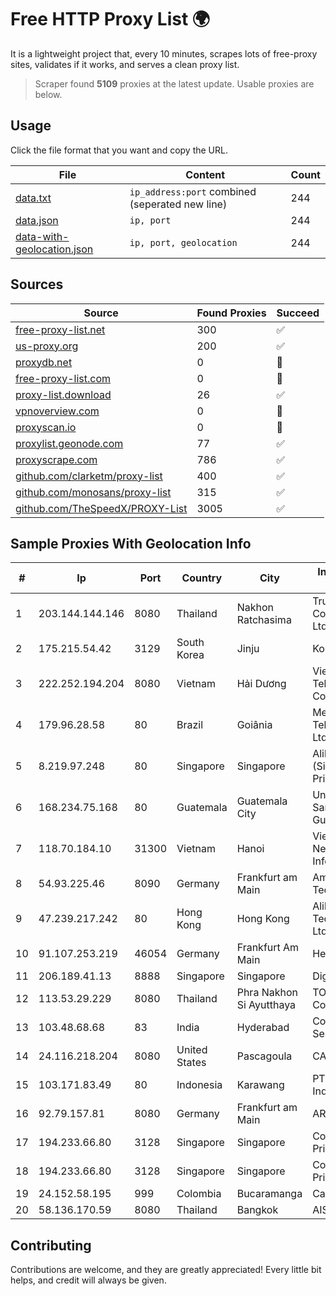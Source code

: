 
# Free HTTP Proxy List 🌍

It is a lightweight project that, every 10 minutes, scrapes lots of free-proxy sites, validates if it works, and serves a clean proxy list.


> Scraper found **5109** proxies at the latest update. Usable proxies are below.

## Usage

Click the file format that you want and copy the URL.


|File|Content|Count|
|----|-------|-----|
|[data.txt](https://raw.githubusercontent.com/themiralay/Proxy-List-World/master/data.txt)|`ip_address:port` combined (seperated new line)|244|
|[data.json](https://raw.githubusercontent.com/themiralay/Proxy-List-World/master/data.json)|`ip, port`|244|
|[data-with-geolocation.json](https://raw.githubusercontent.com/themiralay/Proxy-List-World/master/data-with-geolocation.json)|`ip, port, geolocation`|244|

## Sources

|Source|Found Proxies|Succeed|
|------|-------------|-------|
|[free-proxy-list.net](https://free-proxy-list.net)|300|✅|
|[us-proxy.org](https://www.us-proxy.org)|200|✅|
|[proxydb.net](http://proxydb.net)|0|🚫|
|[free-proxy-list.com](https://free-proxy-list.com/?page=&port=&type%5B%5D=http&type%5B%5D=https&up_time=0&search=Search)|0|🚫|
|[proxy-list.download](https://www.proxy-list.download/HTTP)|26|✅|
|[vpnoverview.com](https://vpnoverview.com/privacy/anonymous-browsing/free-proxy-servers)|0|🚫|
|[proxyscan.io](https://www.proxyscan.io)|0|🚫|
|[proxylist.geonode.com](https://proxylist.geonode.com/api/proxy-list?limit=300&page=1&sort_by=lastChecked&sort_type=desc&protocols=http,https)|77|✅|
|[proxyscrape.com](https://api.proxyscrape.com/v2/?request=displayproxies&protocol=http&timeout=10000&country=all&ssl=all&anonymity=all)|786|✅|
|[github.com/clarketm/proxy-list](https://raw.githubusercontent.com/clarketm/proxy-list/master/proxy-list-raw.txt)|400|✅|
|[github.com/monosans/proxy-list](https://raw.githubusercontent.com/monosans/proxy-list/main/proxies/http.txt)|315|✅|
|[github.com/TheSpeedX/PROXY-List](https://raw.githubusercontent.com/TheSpeedX/PROXY-List/master/http.txt)|3005|✅|


## Sample Proxies With Geolocation Info

|#|Ip|Port|Country|City|Internet Service Provider|
|-|--|----|-------|----|-------------------------|
|1|203.144.144.146|8080|Thailand|Nakhon Ratchasima|True Internet Corporation CO. Ltd.|
|2|175.215.54.42|3129|South Korea|Jinju|Korea Telecom|
|3|222.252.194.204|8080|Vietnam|Hải Dương|VietNam Post and Telecom Corporation|
|4|179.96.28.58|80|Brazil|Goiânia|Megatelecom Telecomunicacoes Ltda|
|5|8.219.97.248|80|Singapore|Singapore|Alibaba Cloud (Singapore) Private Limited|
|6|168.234.75.168|80|Guatemala|Guatemala City|Universidad de San Carlos de Guatemala|
|7|118.70.184.10|31300|Vietnam|Hanoi|Vietnam Internet Network Information Center|
|8|54.93.225.46|8090|Germany|Frankfurt am Main|Amazon Technologies Inc.|
|9|47.239.217.242|80|Hong Kong|Hong Kong|Alibaba (US) Technology Co., Ltd.|
|10|91.107.253.219|46054|Germany|Frankfurt Am Main|Hetzner Online AG|
|11|206.189.41.13|8888|Singapore|Singapore|DigitalOcean, LLC|
|12|113.53.29.229|8080|Thailand|Phra Nakhon Si Ayutthaya|TOT Public Company Limited|
|13|103.48.68.68|83|India|Hyderabad|Country Online Services PVT LTD|
|14|24.116.218.204|8080|United States|Pascagoula|CABLE ONE, INC.|
|15|103.171.83.49|80|Indonesia|Karawang|PT Multi Network Indonesia|
|16|92.79.157.81|8080|Germany|Frankfurt am Main|ARCOR-IP|
|17|194.233.66.80|3128|Singapore|Singapore|Contabo Asia Private Limited|
|18|194.233.66.80|3128|Singapore|Singapore|Contabo Asia Private Limited|
|19|24.152.58.195|999|Colombia|Bucaramanga|Calltopbx S.A.S.|
|20|58.136.170.59|8080|Thailand|Bangkok|AIS-Fibre|



## Contributing

Contributions are welcome, and they are greatly appreciated! Every
little bit helps, and credit will always be given.

